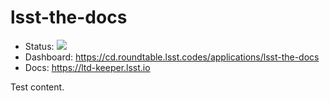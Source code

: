 # lsst-the-docs

- Status: ![](https://cd.roundtable.lsst.codes/api/badge?name=lsst-the-docs)
- Dashboard: https://cd.roundtable.lsst.codes/applications/lsst-the-docs
- Docs: https://ltd-keeper.lsst.io

Test content.
